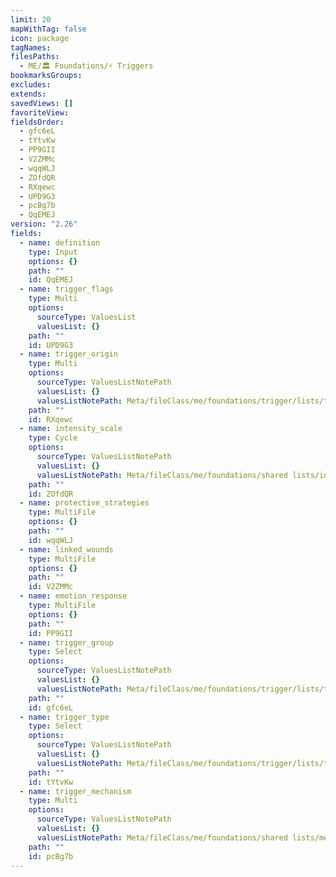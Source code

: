 ```yaml
---
limit: 20
mapWithTag: false
icon: package
tagNames: 
filesPaths:
  - ME/🏛️ Foundations/⚡ Triggers
bookmarksGroups: 
excludes: 
extends: 
savedViews: []
favoriteView: 
fieldsOrder:
  - gfc6eL
  - tYtvKw
  - PP9GII
  - V2ZMMc
  - wqqWLJ
  - ZOfdQR
  - RXqewc
  - UPD9G3
  - pcBg7b
  - QqEMEJ
version: "2.26"
fields:
  - name: definition
    type: Input
    options: {}
    path: ""
    id: QqEMEJ
  - name: trigger_flags
    type: Multi
    options:
      sourceType: ValuesList
      valuesList: {}
    path: ""
    id: UPD9G3
  - name: trigger_origin
    type: Multi
    options:
      sourceType: ValuesListNotePath
      valuesList: {}
      valuesListNotePath: Meta/fileClass/me/foundations/trigger/lists/trigger origin list.md
    path: ""
    id: RXqewc
  - name: intensity_scale
    type: Cycle
    options:
      sourceType: ValuesListNotePath
      valuesList: {}
      valuesListNotePath: Meta/fileClass/me/foundations/shared lists/intensity scale list.md
    path: ""
    id: ZOfdQR
  - name: protective_strategies
    type: MultiFile
    options: {}
    path: ""
    id: wqqWLJ
  - name: linked_wounds
    type: MultiFile
    options: {}
    path: ""
    id: V2ZMMc
  - name: emotion_response
    type: MultiFile
    options: {}
    path: ""
    id: PP9GII
  - name: trigger_group
    type: Select
    options:
      sourceType: ValuesListNotePath
      valuesList: {}
      valuesListNotePath: Meta/fileClass/me/foundations/trigger/lists/trigger group list.md
    path: ""
    id: gfc6eL
  - name: trigger_type
    type: Select
    options:
      sourceType: ValuesListNotePath
      valuesList: {}
      valuesListNotePath: Meta/fileClass/me/foundations/trigger/lists/trigger type list.md
    path: ""
    id: tYtvKw
  - name: trigger_mechanism
    type: Multi
    options:
      sourceType: ValuesListNotePath
      valuesList: {}
      valuesListNotePath: Meta/fileClass/me/foundations/shared lists/mechanism list.md
    path: ""
    id: pcBg7b
---
```


